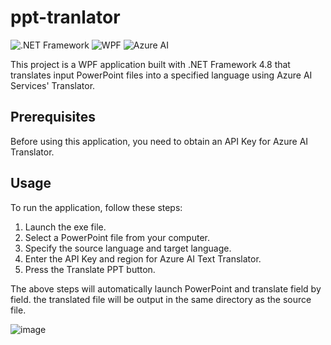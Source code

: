 # ppt-tranlator

![.NET Framework](https://img.shields.io/badge/.NET%20Framework-4.8-blue)
![WPF](https://img.shields.io/badge/WPF-4.8-blue)
![Azure AI](https://img.shields.io/badge/Azure%20AI-Translator-blue)

This project is a WPF application built with .NET Framework 4.8 that translates input PowerPoint files into a specified language using Azure AI Services' Translator. 

## Prerequisites
Before using this application, you need to obtain an API Key for Azure AI Translator.

## Usage
To run the application, follow these steps:

1. Launch the exe file.
2. Select a PowerPoint file from your computer.
3. Specify the source language and target language.
4. Enter the API Key and region for Azure AI Text Translator.
5. Press the Translate PPT button.

The above steps will automatically launch PowerPoint and translate field by field.
the translated file will be output in the same directory as the source file.

![image](https://github.com/user-attachments/assets/adf2dfac-df78-4deb-9660-6af079ba5f87)

